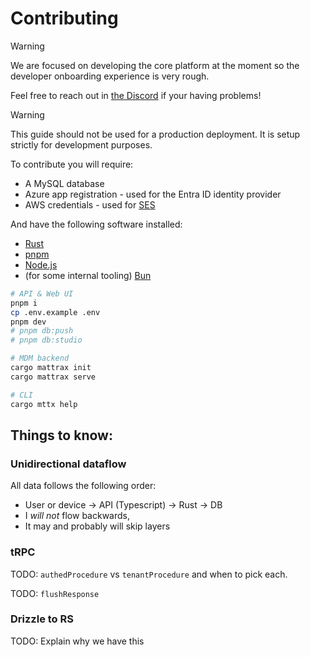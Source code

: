 # Contributing

> [!WARNING]  
> We are focused on developing the core platform at the moment so the developer onboarding experience is very rough.
>
> Feel free to reach out in [the Discord](https://discord.gg/WPBHmDSfAn) if your having problems!

> [!WARNING]  
> This guide should not be used for a production deployment. It is setup strictly for development purposes.


To contribute you will require:
 - A MySQL database
 - Azure app registration - used for the Entra ID identity provider
 - AWS credentials - used for [SES](https://aws.amazon.com/ses)

And have the following software installed:
 - [Rust](https://www.rust-lang.org)
 - [pnpm](https://pnpm.io)
 - [Node.js](https://nodejs.org)
 - (for some internal tooling) [Bun](https://bun.sh)

```bash
# API & Web UI
pnpm i
cp .env.example .env
pnpm dev
# pnpm db:push
# pnpm db:studio

# MDM backend
cargo mattrax init
cargo mattrax serve

# CLI
cargo mttx help
```

## Things to know:

### Unidirectional dataflow

All data follows the following order:
 - User or device -> API (Typescript) -> Rust -> DB
 - I *will not* flow backwards,
 - It may and probably will skip layers

### tRPC

TODO: `authedProcedure` vs `tenantProcedure` and when to pick each.

TODO: `flushResponse`

### Drizzle to RS

TODO: Explain why we have this
